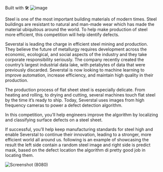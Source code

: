 Built with 🛠️
  ![image](https://github.com/priyanshu5943/Steel-defect-detection-system/assets/105591596/72f718e1-14de-44b1-a0fc-84ebde203835)

Steel is one of the most important building materials of modern times. Steel buildings are resistant to natural and man-made wear which has made the material ubiquitous around the world. To help make production of steel more efficient, this competition will help identify defects.

Severstal is leading the charge in efficient steel mining and production. They believe the future of metallurgy requires development across the economic, ecological, and social aspects of the industry and they take corporate responsibility seriously. The company recently created the country’s largest industrial data lake, with petabytes of data that were previously discarded. Severstal is now looking to machine learning to improve automation, increase efficiency, and maintain high quality in their production.

The production process of flat sheet steel is especially delicate. From heating and rolling, to drying and cutting, several machines touch flat steel by the time it’s ready to ship. Today, Severstal uses images from high frequency cameras to power a defect detection algorithm.

In this competition, you’ll help engineers improve the algorithm by localizing and classifying surface defects on a steel sheet.

If successful, you’ll help keep manufacturing standards for steel high and enable Severstal to continue their innovation, leading to a stronger, more efficient world all around us.
following is an example of showcasing the result the left side contain a random steel image and right side is predict mask, based on the defect location the algorithm di pretty good job in locating them.

![Screenshot (8080)](https://github.com/priyanshu5943/Steel-defect-detection-system/assets/105591596/b4d1c2d6-4cba-468d-a7d1-89ef7a9295c5)


